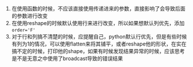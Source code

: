 1. 在使用函数的时候，不应该直接使用传递进来的参数，直接影响了会导致后面的参数进行改变
2. 在使用reshape的时候默认使用行来进行改变，所以如果想默认列优先，添加`order='F'` 
3. 对于行和列搞不清楚的时候，应提醒自己，python默认行优先，但是有些时候有列为1的情况，可以使用flatten来将其铺平，或者reshape他的形状，在实在搞不定的时候，打印他的shape，如果有时候发现结果异常的时候，应该思考是不是无意之中使用了broadcast导致的错误结果